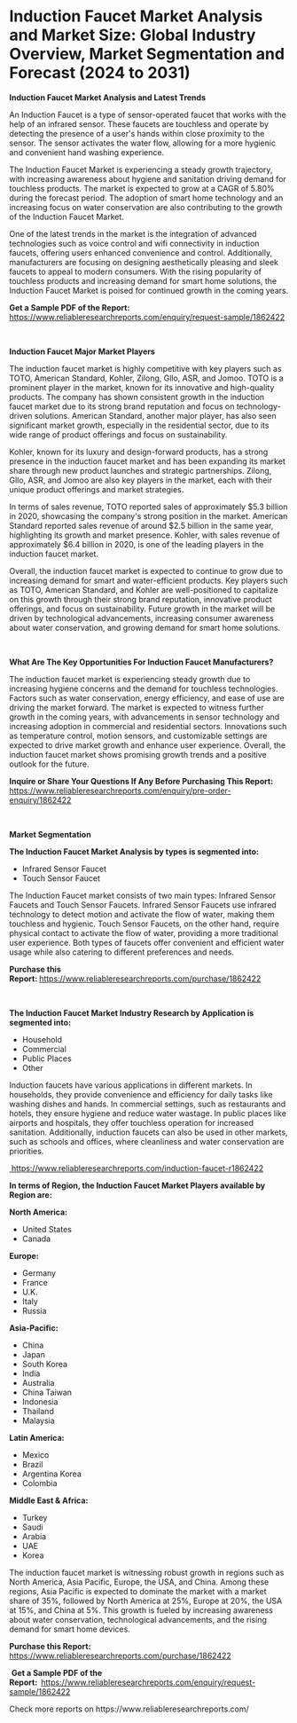 <p><h1>Induction Faucet Market Analysis and Market Size: Global Industry Overview, Market Segmentation and Forecast (2024 to 2031)</h1></p><p><strong>Induction Faucet Market Analysis and Latest Trends</strong></p>
<p><p>An Induction Faucet is a type of sensor-operated faucet that works with the help of an infrared sensor. These faucets are touchless and operate by detecting the presence of a user's hands within close proximity to the sensor. The sensor activates the water flow, allowing for a more hygienic and convenient hand washing experience.</p><p>The Induction Faucet Market is experiencing a steady growth trajectory, with increasing awareness about hygiene and sanitation driving demand for touchless products. The market is expected to grow at a CAGR of 5.80% during the forecast period. The adoption of smart home technology and an increasing focus on water conservation are also contributing to the growth of the Induction Faucet Market.</p><p>One of the latest trends in the market is the integration of advanced technologies such as voice control and wifi connectivity in induction faucets, offering users enhanced convenience and control. Additionally, manufacturers are focusing on designing aesthetically pleasing and sleek faucets to appeal to modern consumers. With the rising popularity of touchless products and increasing demand for smart home solutions, the Induction Faucet Market is poised for continued growth in the coming years.</p></p>
<p><strong>Get a Sample PDF of the Report:&nbsp;</strong> <a href="https://www.reliableresearchreports.com/enquiry/request-sample/1862422">https://www.reliableresearchreports.com/enquiry/request-sample/1862422</a></p>
<p>&nbsp;</p>
<p><strong>Induction Faucet Major Market Players</strong></p>
<p><p>The induction faucet market is highly competitive with key players such as TOTO, American Standard, Kohler, Zilong, Gllo, ASR, and Jomoo. TOTO is a prominent player in the market, known for its innovative and high-quality products. The company has shown consistent growth in the induction faucet market due to its strong brand reputation and focus on technology-driven solutions. American Standard, another major player, has also seen significant market growth, especially in the residential sector, due to its wide range of product offerings and focus on sustainability.</p><p>Kohler, known for its luxury and design-forward products, has a strong presence in the induction faucet market and has been expanding its market share through new product launches and strategic partnerships. Zilong, Gllo, ASR, and Jomoo are also key players in the market, each with their unique product offerings and market strategies.</p><p>In terms of sales revenue, TOTO reported sales of approximately $5.3 billion in 2020, showcasing the company's strong position in the market. American Standard reported sales revenue of around $2.5 billion in the same year, highlighting its growth and market presence. Kohler, with sales revenue of approximately $6.4 billion in 2020, is one of the leading players in the induction faucet market.</p><p>Overall, the induction faucet market is expected to continue to grow due to increasing demand for smart and water-efficient products. Key players such as TOTO, American Standard, and Kohler are well-positioned to capitalize on this growth through their strong brand reputation, innovative product offerings, and focus on sustainability. Future growth in the market will be driven by technological advancements, increasing consumer awareness about water conservation, and growing demand for smart home solutions.</p></p>
<p>&nbsp;</p>
<p><strong>What Are The Key Opportunities For Induction Faucet Manufacturers?</strong></p>
<p><p>The induction faucet market is experiencing steady growth due to increasing hygiene concerns and the demand for touchless technologies. Factors such as water conservation, energy efficiency, and ease of use are driving the market forward. The market is expected to witness further growth in the coming years, with advancements in sensor technology and increasing adoption in commercial and residential sectors. Innovations such as temperature control, motion sensors, and customizable settings are expected to drive market growth and enhance user experience. Overall, the induction faucet market shows promising growth trends and a positive outlook for the future.</p></p>
<p><strong>Inquire or Share Your Questions If Any Before Purchasing This Report:</strong> <a href="https://www.reliableresearchreports.com/enquiry/pre-order-enquiry/1862422">https://www.reliableresearchreports.com/enquiry/pre-order-enquiry/1862422</a></p>
<p>&nbsp;</p>
<p><strong>Market Segmentation</strong></p>
<p><strong>The Induction Faucet Market Analysis by types is segmented into:</strong></p>
<p><ul><li>Infrared Sensor Faucet</li><li>Touch Sensor Faucet</li></ul></p>
<p><p>The Induction Faucet market consists of two main types: Infrared Sensor Faucets and Touch Sensor Faucets. Infrared Sensor Faucets use infrared technology to detect motion and activate the flow of water, making them touchless and hygienic. Touch Sensor Faucets, on the other hand, require physical contact to activate the flow of water, providing a more traditional user experience. Both types of faucets offer convenient and efficient water usage while also catering to different preferences and needs.</p></p>
<p><strong>Purchase this Report:&nbsp;</strong><a href="https://www.reliableresearchreports.com/purchase/1862422">https://www.reliableresearchreports.com/purchase/1862422</a></p>
<p>&nbsp;</p>
<p><strong>The Induction Faucet Market Industry Research by Application is segmented into:</strong></p>
<p><ul><li>Household</li><li>Commercial</li><li>Public Places</li><li>Other</li></ul></p>
<p><p>Induction faucets have various applications in different markets. In households, they provide convenience and efficiency for daily tasks like washing dishes and hands. In commercial settings, such as restaurants and hotels, they ensure hygiene and reduce water wastage. In public places like airports and hospitals, they offer touchless operation for increased sanitation. Additionally, induction faucets can also be used in other markets, such as schools and offices, where cleanliness and water conservation are priorities.</p></p>
<p><a href="https://www.reliableresearchreports.com/induction-faucet-r1862422">&nbsp;https://www.reliableresearchreports.com/induction-faucet-r1862422</a></p>
<p><strong>In terms of Region, the Induction Faucet Market Players available by Region are:</strong></p>
<p>
    <p> <strong> North America: </strong>
        <ul>
            <li>United States</li>
            <li>Canada</li>
        </ul>
        </p> 
    <p> <strong> Europe: </strong>
        <ul>
            <li>Germany</li>
            <li>France</li>
            <li>U.K.</li>
            <li>Italy</li>
            <li>Russia</li>
        </ul>
        </p> 
    <p> <strong> Asia-Pacific: </strong>
        <ul>
            <li>China</li>
            <li>Japan</li>
            <li>South Korea</li>
            <li>India</li>
            <li>Australia</li>
            <li>China Taiwan</li>
            <li>Indonesia</li>
            <li>Thailand</li>
            <li>Malaysia</li>
        </ul>
        </p> 
    <p> <strong> Latin America: </strong>
        <ul>
            <li>Mexico</li>
            <li>Brazil</li>
            <li>Argentina Korea</li>
            <li>Colombia</li>
        </ul>
        </p> 
    <p> <strong> Middle East & Africa: </strong>
        <ul>
            <li>Turkey</li>
            <li>Saudi</li>
            <li>Arabia</li>
            <li>UAE</li>
            <li>Korea</li>
        </ul>
    </p>
    </p>
<p><p>The induction faucet market is witnessing robust growth in regions such as North America, Asia Pacific, Europe, the USA, and China. Among these regions, Asia Pacific is expected to dominate the market with a market share of 35%, followed by North America at 25%, Europe at 20%, the USA at 15%, and China at 5%. This growth is fueled by increasing awareness about water conservation, technological advancements, and the rising demand for smart home devices.</p></p>
<p><strong>Purchase this Report: </strong><a href="https://www.reliableresearchreports.com/purchase/1862422">https://www.reliableresearchreports.com/purchase/1862422</a></p>
<p>&nbsp;<strong>Get a Sample PDF of the Report:&nbsp;&nbsp;</strong><a href="https://www.reliableresearchreports.com/enquiry/request-sample/1862422">https://www.reliableresearchreports.com/enquiry/request-sample/1862422</a></p>
<p><strong></strong></p>
<p>Check more reports on https://www.reliableresearchreports.com/</p>